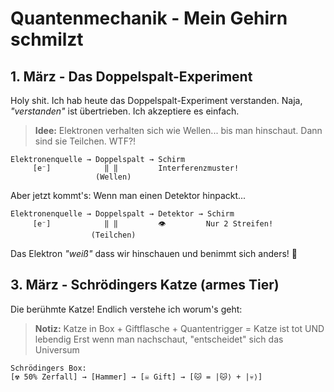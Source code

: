 # Quantenmechanik - Mein Gehirn schmilzt

## 1. März - Das Doppelspalt-Experiment

Holy shit. Ich hab heute das Doppelspalt-Experiment verstanden. Naja, *"verstanden"* ist übertrieben. Ich akzeptiere es einfach.

> **Idee:** Elektronen verhalten sich wie Wellen... bis man hinschaut. Dann sind sie Teilchen. WTF?!

```
Elektronenquelle → Doppelspalt → Schirm
     [e⁻]            ‖ ‖         Interferenzmuster!
                   (Wellen)
```

Aber jetzt kommt's: Wenn man einen Detektor hinpackt...

```
Elektronenquelle → Doppelspalt → Detektor → Schirm  
     [e⁻]            ‖ ‖         👁️         Nur 2 Streifen!
                  (Teilchen)
```

Das Elektron *"weiß"* dass wir hinschauen und benimmt sich anders! 🤯

## 3. März - Schrödingers Katze (armes Tier)

Die berühmte Katze! Endlich verstehe ich worum's geht:

> **Notiz:** Katze in Box + Giftflasche + Quantentrigger = Katze ist tot UND lebendig
> Erst wenn man nachschaut, "entscheidet" sich das Universum

```
Schrödingers Box:
[☢ 50% Zerfall] → [Hammer] → [☠ Gift] → [🐱 = |🐱⟩ + |💀⟩]
```

